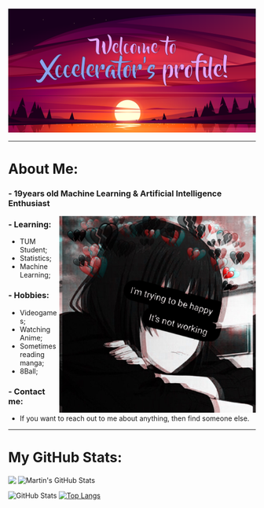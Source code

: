 <img src="https://github.com/xccelerator/xccelerator/blob/main/files/banner.png"></img>

<hr/>

# About Me:

### - 19years old Machine Learning & Artificial Intelligence Enthusiast

<img src="https://github.com/xccelerator/xccelerator/blob/main/files/5ad984a1de7345d4a8d277d8c0716897.jpg" alt="side Image" align="right" width="400" height="auto" />

### - Learning:
- TUM Student;
- Statistics;
- Machine Learning;

### - Hobbies:
- Videogames;
- Watching Anime;
- Sometimes reading manga;
- 8Ball;

### - Contact me:
- If you want to reach out to me about anything, then find someone else.


<hr/>

# My GitHub Stats:

<img align="center" src="https://github-readme-stats.vercel.app/api/top-langs/?username=xccelerator=java,html,tex&title_color=ffffff&text_color=c9cacc&icon_color=2bbc8a&bg_color=1d1f21&langs_count=3" />

<img align="center" src="https://github-readme-stats.vercel.app/api?username=xccelerator&show_icons=true&line_height=27&count_private=true&title_color=ffffff&text_color=c9cacc&icon_color=2bbc8a&bg_color=1d1f21" alt="Martin's GitHub Stats" />


![GitHub Stats](https://github-readme-stats.vercel.app/api?username=xccelerator&theme=radical)
[![Top Langs](https://github-readme-stats.vercel.app/api/top-langs/?username=xccelerator)](https://github.com/anuraghazra/github-readme-stats)

<!--
**xccelerator/xccelerator** is a ✨ _special_ ✨ repository because its `README.md` (this file) appears on your GitHub profile.

Here are some ideas to get you started:

- 🔭 I’m currently working on ...
- 🌱 I’m currently learning ...
- 👯 I’m looking to collaborate on ...
- 🤔 I’m looking for help with ...
- 💬 Ask me about ...
- 📫 How to reach me: ...
- 😄 Pronouns: ...
- ⚡ Fun fact: ...
-->
